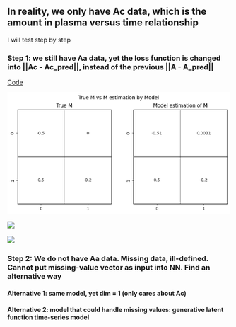 ## In reality, we only have Ac data, which is the amount in plasma versus time relationship

I will test step by step

### Step 1: we still have Aa data, yet the loss function is changed into ||Ac - Ac_pred||, instead of the previous ||A - A_pred||

[Code](https://github.com/yingzibu/ODE/blob/main/experiment/PO/one_compartment/use_Aa_loss_Ac_only.ipynb)

![](Aa_yet_loss_Ac_only.png)

![](train_Ac_only.gif)

![](M_estimate_loss_Ac_only.gif)

### Step 2: We do not have Aa data. Missing data, ill-defined. Cannot put missing-value vector as input into NN. Find an alternative way

#### Alternative 1: same model, yet dim = 1 (only cares about Ac)

#### Alternative 2: model that could handle missing values: generative latent function time-series model
